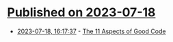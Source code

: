 # [Published on 2023-07-18](index.md)

* [2023-07-18, 16:17:37](https://lobste.rs/s/kl1wdh/11_aspects_good_code) - [The 11 Aspects of Good Code](https://www.pathsensitive.com/2023/07/the-11-aspects-of-good-code.html)
